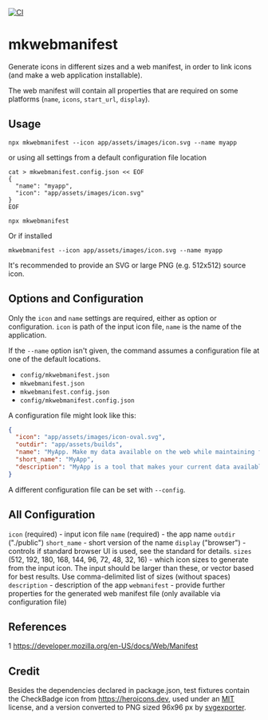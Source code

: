 [![CI](https://github.com/febeling/mkwebmanifest/actions/workflows/node.js.yml/badge.svg)](https://github.com/febeling/mkwebmanifest/actions/workflows/node.js.yml)

# mkwebmanifest

Generate icons in different sizes and a web manifest, in order to link icons (and make a web application installable).

The web manifest will contain all properties that are required on some platforms (`name`, `icons`, `start_url`, `display`).

## Usage

```shell
npx mkwebmanifest --icon app/assets/images/icon.svg --name myapp
```

or using all settings from a default configuration file location

```shell
cat > mkwebmanifest.config.json << EOF
{
  "name": "myapp",
  "icon": "app/assets/images/icon.svg"
}
EOF

npx mkwebmanifest
```

Or if installed

```shell
mkwebmanifest --icon app/assets/images/icon.svg --name myapp
```

It's recommended to provide an SVG or large PNG (e.g. 512x512) source icon.

## Options and Configuration

Only the `icon` and `name` settings are required, either as option or configuration. `icon` is path of the input icon file, `name` is the name of the application.

If the `--name` option isn't given, the command assumes a configuration file at one of the default locations.

- `config/mkwebmanifest.json`
- `mkwebmanifest.json`
- `mkwebmanifest.config.json`
- `config/mkwebmanifest.config.json`

A configuration file might look like this:

```json
{
  "icon": "app/assets/images/icon-oval.svg",
  "outdir": "app/assets/builds",
  "name": "MyApp. Make my data available on the web while maintaining full control",
  "short_name": "MyApp",
  "description": "MyApp is a tool that makes your current data available while maintaining full control over it"
}
```

A different configuration file can be set with `--config`.

## All Configuration

`icon` (required) - input icon file
`name` (required) - the app name
`outdir` ("./public")
`short_name` - short version of the name
`display` ("browser") - controls if standard browser UI is used, see the standard for details.
`sizes` (512, 192, 180, 168, 144, 96, 72, 48, 32, 16) - which icon sizes to generate from the input icon. The input should be larger than these, or vector based for best results. Use comma-delimited list of sizes (without spaces)
`description` - description of the app
`webmanifest` - provide further properties for the generated web manifest file (only available via configuration file)

## References

1 https://developer.mozilla.org/en-US/docs/Web/Manifest

## Credit

Besides the dependencies declared in package.json, test fixtures contain the CheckBadge icon from https://heroicons.dev, used under an [MIT](https://github.com/tailwindlabs/heroicons/blob/master/LICENSE) license, and a version converted to PNG sized 96x96 px by [svgexporter](https://www.npmjs.com/package/svgexport).
